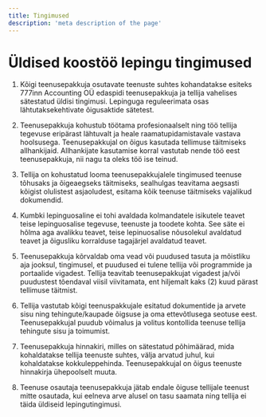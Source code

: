 ```yaml
---
title: Tingimused
description: 'meta description of the page'
---
```


# Üldised koostöö lepingu tingimused

1. Kõigi teenusepakkuja osutavate teenuste suhtes kohandatakse esiteks 777inn Accounting OÜ edaspidi teenusepakkuja ja tellija vahelises sätestatud
üldisi tingimusi. Lepinguga reguleerimata osas lähtutaksekehtivate õigusaktide sätetest.

2. Teenusepakkuja kohustub töötama profesionaalselt ning töö tellija tegevuse eripärast lähtuvalt ja heale raamatupidamistavale vastava hoolsusega.
Teenusepakkujal on õigus kasutada tellimuse täitmiseks allhankijaid. Allhankijate kasutamise korral vastutab nende töö eest teenusepakkuja, nii nagu
ta oleks töö ise teinud.

3. Tellija on kohustatud looma teenusepakkujalele tingimused teenuse tõhusaks ja õigeaegseks täitmiseks, sealhulgas teavitama aegsasti kõigist
olulistest asjaoludest, esitama kõik teenuse täitmiseks vajalikud dokumendid.

4. Kumbki lepinguosaline ei tohi avaldada kolmandatele isikutele teavet teise lepinguosalise tegevuse, teenuste ja toodete kohta. See säte ei hõlma
aga avalikku teavet, teise lepinuosalise nõusolekul avaldatud teavet ja õigusliku korralduse tagajärjel avaldatud teavet.

5. Teenusepakkuja kõrvaldab oma vead või puudused tasuta ja mõistliku aja jooksul, tingimusel, et puudused ei tulene tellija või programmide ja
portaalide vigadest. Tellija teavitab teenusepakkujat vigadest ja/või puudustest tõendaval viisil viivitamata, ent hiljemalt kaks (2) kuud pärast
tellimuse täitmist.

6. Tellija vastutab kõigi teenuspakkujale esitatud dokumentide ja arvete sisu ning tehingute/kaupade õigsuse ja oma ettevõtlusega seotuse eest.
Teenusepakkujal puudub võimalus ja volitus kontollida teenuse tellija tehingute sisu ja toimumist.

7. Teenusepakkuja hinnakiri, milles on sätestatud põhimäärad, mida kohaldatakse tellija teenuste suhtes, välja arvatud juhul, kui kohaldatakse
kokkuleppehinda. Teenusepakkujal on õigus teenuste hinnakirja ühepoolselt muuta.

8. Teenuse osautaja teenusepakkuja jätab endale õiguse tellijale teenust mitte osautada, kui eelneva arve alusel on tasu saamata ning tellija ei täida üldiseid lepingutingimusi.

